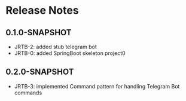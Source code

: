 # Release Notes

## 0.1.0-SNAPSHOT

* JRTB-2: added stub telegram bot
* JRTB-0: added SpringBoot skeleton project0

## 0.2.0-SNAPSHOT

* JRTB-3: implemented Command pattern for handling Telegram Bot commands